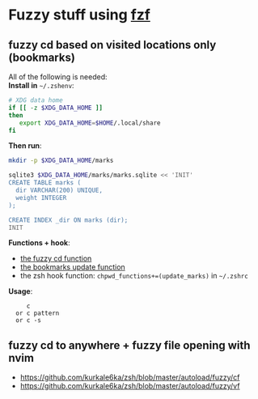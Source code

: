 # Fuzzy stuff using [fzf](https://github.com/junegunn/fzf)

## fuzzy cd based on visited locations only (bookmarks)

All of the following is needed:  
**Install in** `~/.zshenv`:
```sh
# XDG data home
if [[ -z $XDG_DATA_HOME ]]
then
   export XDG_DATA_HOME=$HOME/.local/share
fi
```
**Then run**:
```sh
mkdir -p $XDG_DATA_HOME/marks

sqlite3 $XDG_DATA_HOME/marks/marks.sqlite << 'INIT'
CREATE TABLE marks (
  dir VARCHAR(200) UNIQUE,
  weight INTEGER
);

CREATE INDEX _dir ON marks (dir);
INIT
```
**Functions + hook**:
* [the fuzzy cd function](https://github.com/kurkale6ka/zsh/blob/master/autoload/fuzzy/c)
* [the bookmarks update function](https://github.com/kurkale6ka/zsh/blob/master/autoload/fuzzy/update_marks)
* the zsh hook function: `chpwd_functions+=(update_marks)` in `~/.zshrc`

**Usage**:
```
     c
  or c pattern
  or c -s
```

## fuzzy cd to anywhere + fuzzy file opening with nvim

* https://github.com/kurkale6ka/zsh/blob/master/autoload/fuzzy/cf
* https://github.com/kurkale6ka/zsh/blob/master/autoload/fuzzy/vf
